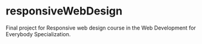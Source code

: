# responsiveWebDesign
Final project for Responsive web design course in the Web Development for Everybody Specialization.
